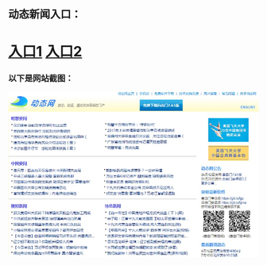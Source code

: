 ## 动态新闻入口：

# <a href="https://rawgit.com/fwqtz/fqtz1001/master/fwqtz01.html">入口1</a>  <a href="https://rawgit.com/fwqtz/fqtz1002/master/fwqtz02.html">入口2</a>

### 以下是网站截图：

<img src="https://github.com/chengyuan98/up/blob/master/dtw20170711.jpg" />




